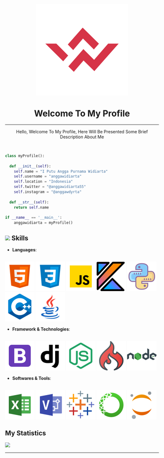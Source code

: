 <p>
<div align="center">
  <img src="assets/Main-Logo.svg" width="300" height="300">
</div>
</p>
<h1 align="center">
  <b>Welcome To My Profile</b>
</h1>

---

<p align="center">Hello, Welcome To My Profile, Here Will Be Presented Some Brief Description About Me</p>
<br>

```python
class myProfile():

  def __init__(self):
    self.name = "I Putu Angga Purnama Widiarta"
    self.username = "anggawidiarta"
    self.location = "Indonesia"
    self.twitter = "@anggawidiarta55"
    self.instagram = "@anggawdyrta"

  def __str__(self):
    return self.name

if __name__ == '__main__':
    anggawidiarta = myProfile()
```

## <img src="https://media2.giphy.com/media/QssGEmpkyEOhBCb7e1/giphy.gif?cid=ecf05e47a0n3gi1bfqntqmob8g9aid1oyj2wr3ds3mg700bl&rid=giphy.gif" width ="25"><b> Skills</b>

<p align="center">

- **Languages**:
<br>

  <img src="assets/icons8-html-5.svg">
  <img src="assets/icons8-css3.svg">
  <img src="assets/icons8-javascript.svg">
  <img src="assets/icons8-kotlin-a-cross-platform,-statically-typed,-general-purpose-programming-language-with-type-inference.svg">
  <img src="assets/icons8-python.svg">
  <img src="assets/icons8-c++.svg">
  <img src="assets/icons8-java.svg">

- **Framework & Technologies**:
<br>

  <img src="assets/icons8-bootstrap.svg">
  <img src="assets/icons8-django.svg">
  <img src="assets/icons8-node-js.svg">
  <img src="assets/icons8-codeigniter.svg">
  <img src="assets/icons8-nodejs.svg">

- **Softwares & Tools**:
<br>

  <img src="assets/icons8-microsoft-excel.svg">
  <img src="assets/icons8-microsoft-visio.svg">
  <img src="assets/icons8-tableau-software.svg">
  <img src="assets/icons8-anaconda.svg">
  <img src="assets/icons8-jupyter.svg">

## My **Statistics**

<p align="left">
  <a href="https://github.com/anggawidiarta">
  <img src="https://github-readme-stats.vercel.app/api?username=anggawidiarta&show_icons=true&theme=gruvbox&hide_border=true" />
  </a>
</p>

---
